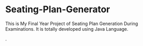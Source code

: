 # Seating-Plan-Generator

This is My Final Year Project of Seating Plan Generation During Examinations. It is totally developed using Java Language.

















































.






































